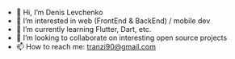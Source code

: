 - 👋 Hi, I’m Denis Levchenko
- 👀 I’m interested in web (FrontEnd & BackEnd) / mobile dev
- 🌱 I’m currently learning Flutter, Dart, etc. 
- 💞️ I’m looking to collaborate on interesting open source projects
- 📫 How to reach me: tranzi90@gmail.com

<!---
tranzi90/tranzi90 is a ✨ special ✨ repository because its `README.md` (this file) appears on your GitHub profile.
You can click the Preview link to take a look at your changes.
--->
